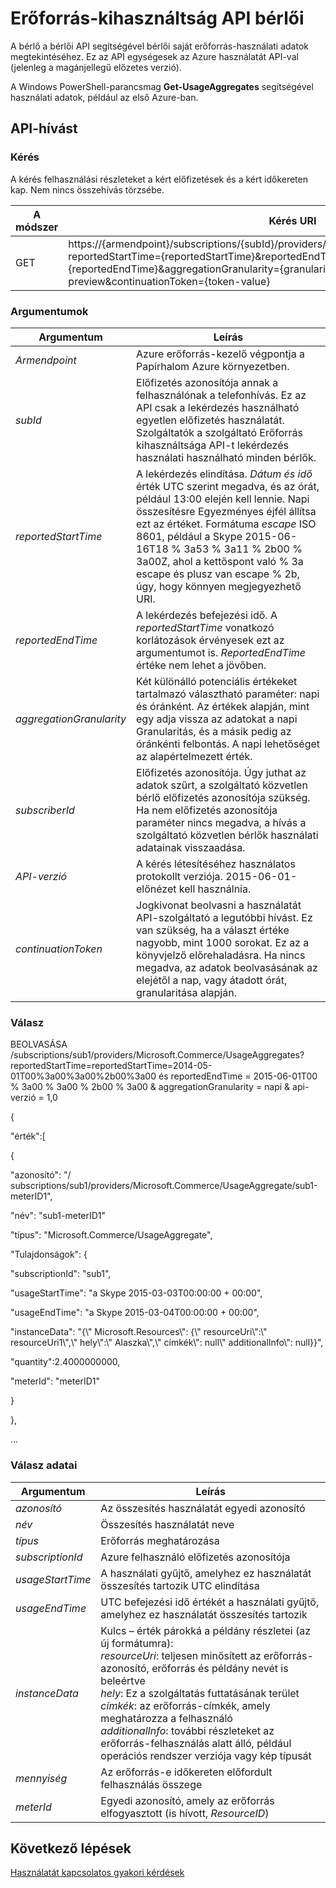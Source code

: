 <properties
    pageTitle="Erőforrás-kihasználtság API bérlői |} Microsoft Azure"
    description="Hivatkozás az Erőforrás kihasználtsága API-val, amely lekérése az Azure Papírhalom kihasználtsági információk."
    services="azure-stack"
    documentationCenter=""
    authors="AlfredoPizzirani"
    manager="byronr"
    editor=""/>

<tags
    ms.service="azure-stack"
    ms.workload="na"
    ms.tgt_pltfrm="na"
    ms.devlang="na"
    ms.topic="article"
    ms.date="10/18/2016"
    ms.author="alfredop"/>

# <a name="tenant-resource-usage-api"></a>Erőforrás-kihasználtság API bérlői

A bérlő a bérlői API segítségével bérlői saját erőforrás-használati adatok megtekintéséhez. Ez az API egységesek az Azure használatát API-val (jelenleg a magánjellegű előzetes verzió).

A Windows PowerShell-parancsmag **Get-UsageAggregates** segítségével használati adatok, például az első Azure-ban.

## <a name="api-call"></a>API-hívást

### <a name="request"></a>Kérés

A kérés felhasználási részleteket a kért előfizetések és a kért időkereten kap. Nem nincs összehívás törzsébe.

| **A módszer**  | **Kérés URI** |
| ------------ | ---------------------------------------------------------------------------------------------------------------------------------------------------------------------------------------------------------------------------------------------------------------------- |
| GET         | https://{armendpoint}/subscriptions/{subId}/providers/Microsoft.Commerce/usageAggregates?reportedStartTime={reportedStartTime}&reportedEndTime={reportedEndTime}&aggregationGranularity={granularity}&api-version=2015-06-01-preview&continuationToken={token-value} |

### <a name="arguments"></a>Argumentumok

| **Argumentum**             | **Leírás** |
| -------------------------- | --------------------------------------------------------------------------------------------------------------------------------------------------------------------------------------------------------------------------------------------------------------------------------------------------------------------------------------------------------- |
| *Armendpoint*             | Azure erőforrás-kezelő végpontja a Papírhalom Azure környezetben. |
| *subId*                   | Előfizetés azonosítója annak a felhasználónak a telefonhívás. Ez az API csak a lekérdezés használható egyetlen előfizetés használatát. Szolgáltatók a szolgáltató Erőforrás kihasználtsága API-t lekérdezés használati használható minden bérlők. |
| *reportedStartTime*       | A lekérdezés elindítása. *Dátum és idő* érték UTC szerint megadva, és az órát, például 13:00 elején kell lennie. Napi összesítésre Egyezményes éjfél állítsa ezt az értéket. Formátuma *escape* ISO 8601, például a Skype 2015-06-16T18 % 3a53 % 3a11 % 2b00 % 3a00Z, ahol a kettőspont való % 3a escape és plusz van escape % 2b, úgy, hogy könnyen megjegyezhető URI. |
| *reportedEndTime*         | A lekérdezés befejezési idő. A *reportedStartTime* vonatkozó korlátozások érvényesek ezt az argumentumot is. *ReportedEndTime* értéke nem lehet a jövőben. |
| *aggregationGranularity*  | Két különálló potenciális értékeket tartalmazó választható paraméter: napi és óránként. Az értékek alapján, mint egy adja vissza az adatokat a napi Granularitás, és a másik pedig az óránkénti felbontás. A napi lehetőséget az alapértelmezett érték. |
| *subscriberId*            | Előfizetés azonosítója. Úgy juthat az adatok szűrt, a szolgáltató közvetlen bérlő előfizetés azonosítója szükség. Ha nem előfizetés azonosítója paraméter nincs megadva, a hívás a szolgáltató közvetlen bérlők használati adatainak visszaadása. |
| *API-verzió*             | A kérés létesítéséhez használatos protokollt verziója. 2015-06-01-előnézet kell használnia. |
| *continuationToken*       | Jogkivonat beolvasni a használatát API-szolgáltató a legutóbbi hívást. Ez van szükség, ha a választ értéke nagyobb, mint 1000 sorokat. Ez az a könyvjelző előrehaladásra. Ha nincs megadva, az adatok beolvasásának az elejétől a nap, vagy átadott órát, granularitása alapján. |

### <a name="response"></a>Válasz

BEOLVASÁSA /subscriptions/sub1/providers/Microsoft.Commerce/UsageAggregates?reportedStartTime=reportedStartTime=2014-05-01T00%3a00%3a00%2b00%3a00 és reportedEndTime = 2015-06-01T00 % 3a00 % 3a00 % 2b00 % 3a00 & aggregationGranularity = napi & api-verzió = 1,0

{

"érték":\[

{

"azonosító": "/ subscriptions/sub1/providers/Microsoft.Commerce/UsageAggregate/sub1-meterID1",

"név": "sub1-meterID1"

"típus": "Microsoft.Commerce/UsageAggregate",

"Tulajdonságok": {

"subscriptionId": "sub1",

"usageStartTime": "a Skype 2015-03-03T00:00:00 + 00:00",

"usageEndTime": "a Skype 2015-03-04T00:00:00 + 00:00",

"instanceData": "{\\" Microsoft.Resources\\": {\\" resourceUri\\":\\" resourceUri1\\",\\" hely\\":\\" Alaszka\\",\\" címkék\\": null\\" additionalInfo\\": null}}",

"quantity":2.4000000000,

"meterId": "meterID1"

}

},

…

### <a name="response-details"></a>Válasz adatai

| **Argumentum**      | **Leírás** |
| ------------------ | ------------------------------------------------------------------------------------------------------------- |
| *azonosító*              | Az összesítés használatát egyedi azonosító |
| *név*            | Összesítés használatát neve |
| *típus*            | Erőforrás meghatározása |
| *subscriptionId*  | Azure felhasználó előfizetés azonosítója |
| *usageStartTime*  | A használati gyűjtő, amelyhez ez használatát összesítés tartozik UTC elindítása |
| *usageEndTime*    | UTC befejezési idő értékét a használati gyűjtő, amelyhez ez használatát összesítés tartozik |
| *instanceData*    | Kulcs – érték párokká a példány részletei (az új formátumra):<br>  *resourceUri*: teljesen minősített az erőforrás-azonosító, erőforrás és példány nevét is beleértve <br>  *hely*: Ez a szolgáltatás futtatásának terület <br>  *címkék*: az erőforrás-címkék, amely meghatározza a felhasználó <br>  *additionalInfo*: további részleteket az erőforrás-felhasználás alatt álló, például operációs rendszer verziója vagy kép típusát |
| *mennyiség*        | Az erőforrás-e időkereten előfordult felhasználás összege |
| *meterId*         | Egyedi azonosító, amely az erőforrás elfogyasztott (is hívott, *ResourceID*) |

## <a name="next-steps"></a>Következő lépések

[Használatát kapcsolatos gyakori kérdések](azure-stack-usage-related-faq.md)
